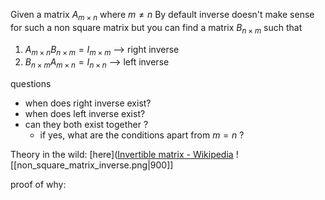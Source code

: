 Given a matrix $A_{m \times n}$ where $m \neq n$ 
By default inverse doesn't make sense for such a non square matrix
but you can find a matrix $B_{n \times m}$ such that 
1. $A_{m \times n}B_{n \times m} = I_{m \times m}$ --> right inverse
2. $B_{n \times m}A_{m \times n} = I_{n \times n}$ --> left inverse

questions 
- when does right inverse exist?
- when does left inverse exist?
- can they both exist together ? 
	- if yes, what are the conditions apart from $m = n$ ? 

Theory in the wild: [here]([Invertible matrix - Wikipedia](https://en.wikipedia.org/wiki/Invertible_matrix#:~:text=Non%2Dsquare%20matrices%20(m%2D,such%20that%20BA%20%3D%20In.))
![[non_square_matrix_inverse.png|900]]

proof of why:
